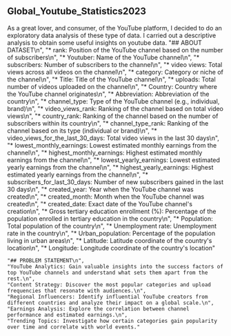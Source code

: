 ## Global_Youtube_Statistics2023
As a great lover, and consumer, of the YouTube platform, I decided to do an exploratory data analysis of these type of data. I carried out a descriptive analysis to obtain some useful insights on youtube data. 
    "## ABOUT DATASET\n",
    "* rank: Position of the YouTube channel based on the number of subscribers\n",
    "* Youtuber: Name of the YouTube channel\n",
    "* subscribers: Number of subscribers to the channel\n",
    "* video views: Total views across all videos on the channel\n",
    "* category: Category or niche of the channel\n",
    "* Title: Title of the YouTube channel\n",
    "* uploads: Total number of videos uploaded on the channel\n",
    "* Country: Country where the YouTube channel originates\n",
    "* Abbreviation: Abbreviation of the country\n",
    "* channel_type: Type of the YouTube channel (e.g., individual, brand)\n",
    "* video_views_rank: Ranking of the channel based on total video views\n",
    "* country_rank: Ranking of the channel based on the number of subscribers within its country\n",
    "* channel_type_rank: Ranking of the channel based on its type (individual or brand)\n",
    "* video_views_for_the_last_30_days: Total video views in the last 30 days\n",
    "* lowest_monthly_earnings: Lowest estimated monthly earnings from the channel\n",
    "* highest_monthly_earnings: Highest estimated monthly earnings from the channel\n",
    "* lowest_yearly_earnings: Lowest estimated yearly earnings from the channel\n",
    "* highest_yearly_earnings: Highest estimated yearly earnings from the channel\n",
    "* subscribers_for_last_30_days: Number of new subscribers gained in the last 30 days\n",
    "* created_year: Year when the YouTube channel was created\n",
    "* created_month: Month when the YouTube channel was created\n",
    "* created_date: Exact date of the YouTube channel's creation\n",
    "* Gross tertiary education enrollment (%): Percentage of the population enrolled in tertiary education in the country\n",
    "* Population: Total population of the country\n",
    "* Unemployment rate: Unemployment rate in the country\n",
    "* Urban_population: Percentage of the population living in urban areas\n",
    "* Latitude: Latitude coordinate of the country's location\n",
    "* Longitude: Longitude coordinate of the country's location"

    "## PROBLEM STATEMENT\n",
    "YouTube Analytics: Gain valuable insights into the success factors of top YouTube channels and understand what sets them apart from the rest.\n",
    "Content Strategy: Discover the most popular categories and upload frequencies that resonate with audiences.\n",
    "Regional Influencers: Identify influential YouTube creators from different countries and analyze their impact on a global scale.\n",
    "Earnings Analysis: Explore the correlation between channel performance and estimated earnings.\n",
    "Trending Topics: Investigate how certain categories gain popularity over time and correlate with world events."
 

